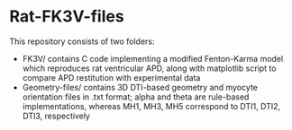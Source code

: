 # Rat-FK3V-files
This repository consists of two folders:
* FK3V/ contains C code implementing a modified Fenton-Karma model which reproduces rat ventricular APD, along with matplotlib script to compare APD restitution with experimental data
* Geometry-files/ contains 3D DTI-based geometry and myocyte orientation files in .txt format; alpha and theta are rule-based implementations, whereas MH1, MH3, MH5 correspond to DTI1, DTI2, DTI3, respectively
